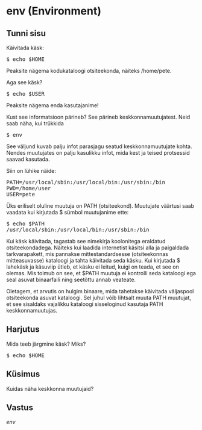 # env (Environment)

## Tunni sisu

Käivitada käsk:

<pre>$ echo $HOME</pre>

Peaksite nägema kodukataloogi otsiteekonda, näiteks /home/pete.

Aga see käsk?

<pre>$ echo $USER</pre> 

Peaksite nägema enda kasutajanime!

Kust see informatsioon pärineb? See pärineb keskkonnamuutujatest. Neid saab näha, kui trükkida

<pre>$ env</pre> 

See väljund kuvab palju infot parasjagu seatud keskkonnamuutujate kohta. Nendes muutujates on palju kasulikku infot, mida kest ja teised protsessid saavad kasutada.

Siin on lühike näide:

<pre>
PATH=/usr/local/sbin:/usr/local/bin:/usr/sbin:/bin
PWD=/home/user
USER=pete
</pre>

Üks eriliselt oluline muutuja on PATH (otsiteekond). Muutujate väärtusi saab vaadata kui kirjutada $ sümbol muutujanime ette:

<pre>
$ echo $PATH
/usr/local/sbin:/usr/local/bin:/usr/sbin:/bin
</pre>

Kui käsk käivitada, tagastab see nimekirja koolonitega eraldatud otsiteekondadega. Näiteks kui laadida internetist käsitsi alla ja paigaldada tarkvarapakett, mis pannakse mittestandardsesse (otsiteekonnas mitteasuvasse) kataloogi ja tahta käivitada seda käsku. Kui kirjutada $ lahekäsk ja käsuviip ütleb, et käsku ei leitud, kuigi on teada, et see on olemas. Mis toimub on see, et $PATH muutuja ei kontrolli seda kataloogi ega seal asuvat binaarfaili ning seetõttu annab veateate.

Oletagem, et arvutis on hulgim binaare, mida tahetakse käivitada väljaspool otsiteekonda asuvat kataloogi. Sel juhul võib lihtsalt muuta PATH muutujat, et see sisaldaks vajalikku kataloogi sisseloginud kasutaja PATH keskkonnamuutujas.

## Harjutus

Mida teeb järgmine käsk? Miks?
<pre>$ echo $HOME</pre>

## Küsimus

Kuidas näha keskkonna muutujaid?

## Vastus

*env*
